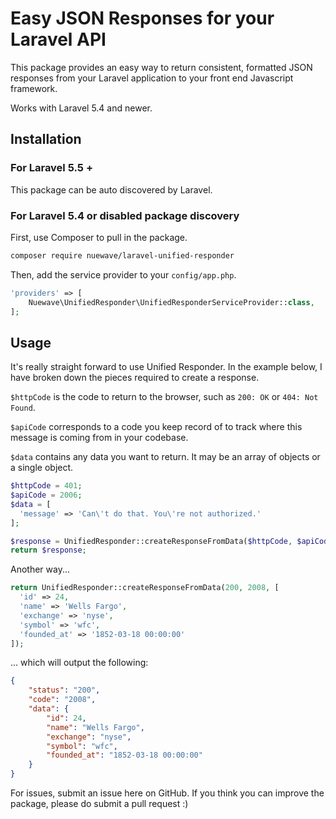 # Easy JSON Responses for your Laravel API

This package provides an easy way to return consistent, formatted JSON responses from your Laravel application to your front end Javascript framework.

Works with Laravel 5.4 and newer.

## Installation

### For Laravel 5.5 +
This package can be auto discovered by Laravel.

### For Laravel 5.4 or disabled package discovery
First, use Composer to pull in the package.

```bash
composer require nuewave/laravel-unified-responder
```

Then, add the service provider to your `config/app.php`.

```php
'providers' => [
    Nuewave\UnifiedResponder\UnifiedResponderServiceProvider::class,
];
```

## Usage
It's really straight forward to use Unified Responder. In the example below, I have broken down the pieces required to create a response.

`$httpCode` is the code to return to the browser, such as `200: OK` or `404: Not Found`.

`$apiCode` corresponds to a code you keep record of to track where this message is coming from in your codebase.

`$data` contains any data you want to return. It may be an array of objects or a single object.

```php
$httpCode = 401;
$apiCode = 2006;
$data = [
  'message' => 'Can\'t do that. You\'re not authorized.'
];

$response = UnifiedResponder::createResponseFromData($httpCode, $apiCode, $data);
return $response;
```

Another way...

```php
return UnifiedResponder::createResponseFromData(200, 2008, [
  'id' => 24,
  'name' => 'Wells Fargo',
  'exchange' => 'nyse',
  'symbol' => 'wfc',
  'founded_at' => '1852-03-18 00:00:00'
]);
```

... which will output the following:

```json
{
    "status": "200",
    "code": "2008",
    "data": {
        "id": 24,
        "name": "Wells Fargo",
        "exchange": "nyse",
        "symbol": "wfc",
        "founded_at": "1852-03-18 00:00:00"
    }
}
```

For issues, submit an issue here on GitHub. If you think you can improve the package, please do submit a pull request :)
